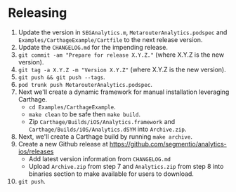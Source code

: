 Releasing
=========

 1. Update the version in `SEGAnalytics.m`, `MetarouterAnalytics.podspec` and `Examples/CarthageExample/Cartfile` to the next release version.
 2. Update the `CHANGELOG.md` for the impending release.
 3. `git commit -am "Prepare for release X.Y.Z."` (where X.Y.Z is the new version).
 4. `git tag -a X.Y.Z -m "Version X.Y.Z"` (where X.Y.Z is the new version).
 5. `git push && git push --tags`.
 6. `pod trunk push MetarouterAnalytics.podspec`.
 7. Next we'll create a dynamic framework for manual installation leveraging Carthage.
     * `cd Examples/CarthageExample`.
     * `make clean` to be safe then `make build`.
     * Zip `Carthage/Builds/iOS/Analytics.framework` and `Carthage/Builds/iOS/Analytics.dSYM` into `Archive.zip`.
 8. Next, we'll create a Carthage build by running `make archive`.
 9. Create a new Github release at https://github.com/segmentio/analytics-ios/releases
     * Add latest version information from `CHANGELOG.md`
     * Upload `Archive.zip` from step 7 and `Analytics.zip` from step 8 into binaries section to make available for users to download.
 10. `git push`.
